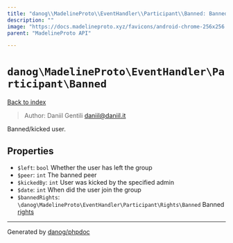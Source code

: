 ```yaml
---
title: "danog\\MadelineProto\\EventHandler\\Participant\\Banned: Banned/kicked user."
description: ""
image: "https://docs.madelineproto.xyz/favicons/android-chrome-256x256.png"
parent: "MadelineProto API"

---
```

# `danog\MadelineProto\EventHandler\Participant\Banned`
[Back to index](../../../../index.html)

> Author: Daniil Gentili <daniil@daniil.it>  
  

Banned/kicked user.  



## Properties
* `$left`: `bool` Whether the user has left the group
* `$peer`: `int` The banned peer
* `$kickedBy`: `int` User was kicked by the specified admin
* `$date`: `int` When did the user join the group
* `$bannedRights`: `\danog\MadelineProto\EventHandler\Participant\Rights\Banned` Banned [rights](https://core.telegram.org/api/rights)
---
Generated by [danog/phpdoc](https://phpdoc.daniil.it)
